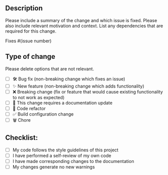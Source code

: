 ## Description

Please include a summary of the change and which issue is fixed. Please also include relevant motivation and context. List any dependencies that are required for this change.

Fixes #(issue number)

## Type of change

Please delete options that are not relevant.

- [ ] 🛠️ Bug fix (non-breaking change which fixes an issue)
- [ ] ✨ New feature (non-breaking change which adds functionality)
- [ ] ❌ Breaking change (fix or feature that would cause existing functionality to not work as expected)
- [ ] 📝 This change requires a documentation update
- [ ] 🧹 Code refactor
- [ ] ✅ Build configuration change
- [ ] 🗑️ Chore

## Checklist:

- [ ] My code follows the style guidelines of this project
- [ ] I have performed a self-review of my own code
- [ ] I have made corresponding changes to the documentation
- [ ] My changes generate no new warnings
